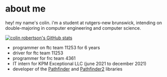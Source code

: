 # about me
hey! my name's colin.
i'm a student at rutgers-new brunswick, intending on double-majoring in computer
engineering and computer science.

[![colin robertson's GitHub stats](https://github-readme-stats.vercel.app/api?username=wobblyyyy&show_icons=true&theme=discord_old_blurple)](https://github.com/anuraghazra/github-readme-stats)

- programmer on ftc team 11253 for 6 years
- driver for ftc team 11253
- programmer for frc team 4361
- IT intern for KPM Exceptional LLC (june 2021 to december 2021)
- developer of the [Pathfinder](https://github.com/Wobblyyyy/Pathfinder2)
  and [Pathfinder2](https://github.com/Wobblyyyy/Pathfinder2) libraries
